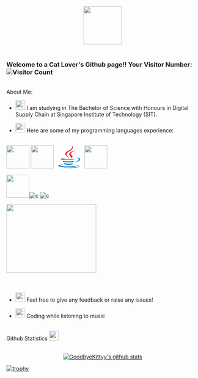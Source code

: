 <p align="center">
<img src="https://slackmojis.com/emojis/48938-meow_sg/download" width="100" height="100"/> <br><br>
  </p>
  
### Welcome to a Cat Lover's Github page!! Your Visitor Number: ![Visitor Count](https://profile-counter.glitch.me/GoodbyeKittyy/count.svg)



<br>
About Me:

- <img src="https://slackmojis.com/emojis/12413-meow_cry/download" width="25" height="25"/> I am studying in The Bachelor of Science with Honours in Digital Supply Chain at Singapore Institute of Technology (SIT).<br>
  
- <img src="https://slackmojis.com/emojis/10521-meow_code/download" width="25" height="25"/> Here are some of my programming languages experience:<br><br>

<img src="https://serkonda7.gallerycdn.vsassets.io/extensions/serkonda7/vscode-vba/0.9.6/1706889036685/Microsoft.VisualStudio.Services.Icons.Default" width="60" height="60"/> <img src="https://upload.wikimedia.org/wikipedia/commons/thumb/c/c3/Python-logo-notext.svg/1869px-Python-logo-notext.svg.png" width="60" height="60"/><img src="https://raw.githubusercontent.com/devicons/devicon/master/icons/java/java-original.svg" width="80" height="60"/><img src="https://techmeaway.net/wp-content/uploads/2020/02/powershell_logo-1024x1024.png" width="60" height="60"/>

<img src="https://cdn.jsdelivr.net/gh/devicons/devicon@latest/icons/c/c-original.svg" width="60" height="60"/><img src="https://upload.wikimedia.org/wikipedia/commons/1/18/ISO_C%2B%2B_Logo.svg" alt="c" width="60" height="60"/> <img src="https://static-00.iconduck.com/assets.00/c-sharp-c-icon-1822x2048-wuf3ijab.png" alt="c" width="55" height="60"/>
<br>

<img src="https://github.com/GoodbyeKittyy/GoodbyeKittyy/assets/161730857/502de0bf-b76d-43ba-9992-e8b88ec1b60a" width="235" height="180"/><br><br><br>



- <img src="https://slackmojis.com/emojis/12549-meow_angel/download" width="25" height="25"/> Feel free to give any feedback or raise any issues! <br>

- <img src="https://slackmojis.com/emojis/12808-meow_dj/download" width="25" height="25"/> Coding while listening to music<br><br>
  

Github Statistics <img src="https://slackmojis.com/emojis/12420-meow_mudamudamuda/download" width="25" height="25"/> <br><br>

<p align="center">
  <a href="https://github.com/GoodbyeKittyy"><img src="https://github-readme-stats.vercel.app/api?username=GoodbyeKittyy&hide_border=true&show_icons=true" alt="GoodbyeKittyy's github stats"></a>
</p>



[![trophy](https://github-profile-trophy.vercel.app/?username=GoodbyeKittyy)](https://github.com/ryo-ma/github-profile-trophy)

